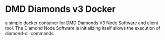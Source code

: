 # DMD Diamonds v3 Docker
a simple docker container for DMD Diamonds V3 Node Software and client tool.
The Diamond Node Software is initializing itself allows the execution of diamond-cli commands.

